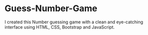 # Guess-Number-Game
I created this Number guessing game with a clean and
eye-catching interface using HTML, CSS, Bootstrap and JavaScript.
